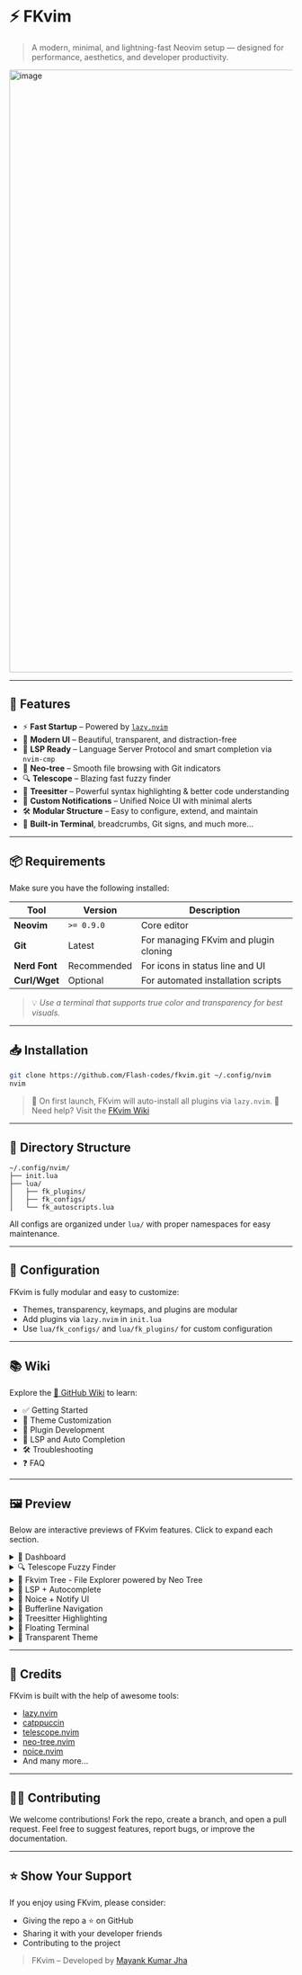 
# ⚡ FKvim

> A modern, minimal, and lightning-fast Neovim setup — designed for performance, aesthetics, and developer productivity.

<img width="1710" height="1072" alt="image" src="https://github.com/user-attachments/assets/fbdb5a0a-32b9-40c0-a5ce-596523e7bc6c" />




---

## 🚀 Features

- ⚡ **Fast Startup** – Powered by [`lazy.nvim`](https://github.com/folke/lazy.nvim)
- 🎨 **Modern UI** – Beautiful, transparent, and distraction-free
- 🧠 **LSP Ready** – Language Server Protocol and smart completion via `nvim-cmp`
- 📁 **Neo-tree** – Smooth file browsing with Git indicators
- 🔍 **Telescope** – Blazing fast fuzzy finder
- 🧩 **Treesitter** – Powerful syntax highlighting & better code understanding
- 🔔 **Custom Notifications** – Unified Noice UI with minimal alerts
- 🛠️ **Modular Structure** – Easy to configure, extend, and maintain
- 🧪 **Built-in Terminal**, breadcrumbs, Git signs, and much more...

---

## 📦 Requirements

Make sure you have the following installed:

| Tool          | Version     | Description                                 |
|---------------|-------------|---------------------------------------------|
| **Neovim**    | `>= 0.9.0`  | Core editor                                 |
| **Git**       | Latest      | For managing FKvim and plugin cloning       |
| **Nerd Font** | Recommended | For icons in status line and UI             |
| **Curl/Wget** | Optional    | For automated installation scripts          |

> 💡 _Use a terminal that supports true color and transparency for best visuals._

---

## 📥 Installation

```bash
git clone https://github.com/Flash-codes/fkvim.git ~/.config/nvim
nvim
````

> 🧠 On first launch, FKvim will auto-install all plugins via `lazy.nvim`.
> 📘 Need help? Visit the [FKvim Wiki](https://github.com/Flash-codes/fkvim/wiki/Getting-Started)

---

## 📁 Directory Structure

```
~/.config/nvim/
├── init.lua
├── lua/
│   ├── fk_plugins/
│   ├── fk_configs/
│   └── fk_autoscripts.lua
```

All configs are organized under `lua/` with proper namespaces for easy maintenance.

---

## 🔧 Configuration

FKvim is fully modular and easy to customize:

* Themes, transparency, keymaps, and plugins are modular
* Add plugins via `lazy.nvim` in `init.lua`
* Use `lua/fk_configs/` and `lua/fk_plugins/` for custom configuration

---

## 📚 Wiki

Explore the [📘 GitHub Wiki](https://github.com/Flash-codes/fkvim/wiki) to learn:

* ✅ Getting Started
* 🎨 Theme Customization
* 🔌 Plugin Development
* 🧠 LSP and Auto Completion
* 🛠️ Troubleshooting
* ❓ FAQ

---

## 🖼️ Preview
Below are interactive previews of FKvim features. Click to expand each section.

<details><summary>🎯 Dashboard</summary> <br> <img width="1687" alt="image" src="https://github.com/user-attachments/assets/e3c0002a-ae74-417d-8391-bb7094f20f06" width="800"/> <br> <em>Minimal FKvim Dashboard with project access, recent files, and shortcuts</em> </details>

<details> <summary>🔍 Telescope Fuzzy Finder</summary> <br> <img width="1695" alt="image" src="https://github.com/user-attachments/assets/ffd945c2-1b43-48dc-9b19-cb8f7f3d02d8" />
 <br> <em>Fast fuzzy searching for files, text, buffers, and more with Telescope</em> </details>

<details> <summary>📁 Fkvim Tree - File Explorer powered by Neo Tree</summary> <br> <img width="1707" alt="image" src="https://github.com/user-attachments/assets/8bd5ce1e-a206-4616-821d-8f55301c5288" />
 <br> <em>Modern sidebar with Git integration, diagnostics, and icons</em> </details>

<details> <summary>🧠 LSP + Autocomplete</summary> <br> <img width="1423" alt="image" src="https://github.com/user-attachments/assets/b932361a-b5d1-4f13-b303-b0115c58e47f" />
 <br> <em>Intelligent suggestions with LSP, snippets, and inline docs</em> </details>
 
<details> <summary>🔔 Noice + Notify UI</summary> <br> <img width="1674" alt="image" src="https://github.com/user-attachments/assets/5ba70126-6208-45c8-a071-05d9895f479b" />
<br> <em>Modern notification system and command-line interface using Noice + Notify</em> </details>

<details> <summary>📌 Bufferline Navigation</summary> <br> <img width="1710" alt="image" src="https://github.com/user-attachments/assets/f48c9395-10a3-49f0-8a2f-5fad7c71b871" />
 <br> <em>Visual tabs for each open buffer, with Git and diagnostic signs</em> </details>

<details> <summary>🧬 Treesitter Highlighting</summary> <br> <img width="1710" alt="image" src="https://github.com/user-attachments/assets/3432e449-6354-47b0-903f-43cc3079ab76" />
 <br> <em>Accurate and colorful syntax highlighting powered by Treesitter</em> 
</details>

<details> <summary>🧪 Floating Terminal</summary> <br> <img width="1709" alt="image" src="https://github.com/user-attachments/assets/2f794784-3a5a-459b-95db-3d6851030fb1" />
 <br> <em>Run terminals inside Neovim — Python, Git, htop, etc.</em> </details>

<details> <summary>🎨 Transparent Theme</summary> <br> <img width="1710" alt="image" src="https://github.com/user-attachments/assets/3ee9885a-11ca-466b-9262-c04cbd3bc0c9" />
 <br> <em>FKvim with True transparency and Default Catppuccin Mocha theme</em> </details>



---

## 🙏 Credits

FKvim is built with the help of awesome tools:

* [lazy.nvim](https://github.com/folke/lazy.nvim)
* [catppuccin](https://github.com/catppuccin/nvim)
* [telescope.nvim](https://github.com/nvim-telescope/telescope.nvim)
* [neo-tree.nvim](https://github.com/nvim-neo-tree/neo-tree.nvim)
* [noice.nvim](https://github.com/folke/noice.nvim)
* And many more...

---

## 🧑‍💻 Contributing

We welcome contributions!
Fork the repo, create a branch, and open a pull request.
Feel free to suggest features, report bugs, or improve the documentation.

---

## ⭐️ Show Your Support

If you enjoy using FKvim, please consider:

* Giving the repo a ⭐ on GitHub
* Sharing it with your developer friends
* Contributing to the project

> FKvim – Developed by [Mayank Kumar Jha](https://github.com/flashcodes-themayankjha)


